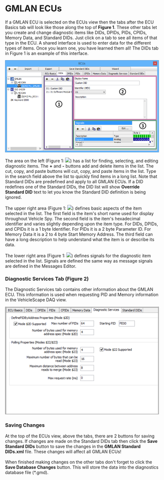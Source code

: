 # GMLAN ECUs

If a GMLAN ECU is selected on the ECUs view then the tabs after the ECU Basics tab will look like those along the top of **Figure 1**. These other tabs let you create and change diagnostic items like DIDs, DPIDs, PIDs, CPIDs, Memory Data, and Standard DIDs. Just click on a tab to see all items of that type in the ECU. A shared interface is used to enter data for the different types of items. Once you learn one, you have learned them all! The DIDs tab in Figure 1 is an example of this interface.

![Figure 1: The setup tabs for GMLAN diagnostic data items share a 3 part interface.](../../../.gitbook/assets/spyecusgmlan.gif)

The area on the left (Figure 1: ![](https://cdn.intrepidcs.net/support/VehicleSpy/assets/smOne.gif)) has a list for finding, selecting, and editing diagnostic items. The **+** and **-** buttons add and delete items in the list. The cut, copy, and paste buttons will cut, copy, and paste items in the list. Type in the search field above the list to quickly find items in a long list. Note that Standard DIDs are predefined and apply to all GMLAN ECUs. If a DID redefines one of the Standard DIDs, the DID list will show **Override Standard DID** text to let you know the Standard DID definition is being ignored.\
\
The upper right area (Figure 1: ![](https://cdn.intrepidcs.net/support/VehicleSpy/assets/smTwo.gif)) defines basic aspects of the item selected in the list. The first field is the item's short name used for display throughout Vehicle Spy. The second field is the item's hexadecimal identifier and varies slightly depending upon the item type. For DIDs, DPIDs, and CPIDs it is a 1 byte Identifier. For PIDs it is a 2 byte Parameter ID. For Memory Data it is a 2 to 4 byte Start Memory Address. The third field can have a long description to help understand what the item is or describe its data.\
\
The lower right area (Figure 1: ![](https://cdn.intrepidcs.net/support/VehicleSpy/assets/smThree.gif)) defines signals for the diagnostic item selected in the list. Signals are defined the same way as message signals are defined in the Messages Editor.

### Diagnostic Services Tab (Figure 2)

The Diagnostic Services tab contains other information about the GMLAN ECU. This information is used when requesting PID and Memory information in the VehicleScape DAQ view.

![Figure 2: The Diagnostic Services tab for GMLAN ECUs.](../../../.gitbook/assets/spyecusgmlan2.gif)

### Saving Changes

At the top of the ECUs view, above the tabs, there are 2 buttons for saving changes. If changes are made on the Standard DIDs tab then click the **Save Standard DIDs** button to save the changes in the **GMLAN Standard DIDs.xml** file. These changes will affect all GMLAN ECUs!\
\
When finished making changes on the other tabs don't forget to click the **Save Database Changes** button. This will store the data into the diagnostics database file (\*.gmd).
